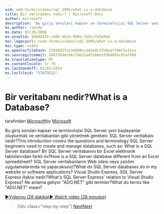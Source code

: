 ```yaml
---
uid: web-forms/videos/sql-2005/what-is-a-database
title: Bir veritabanı nedir? | Microsoft Docs
author: microsoft
description: 'Bu giriş soruları kapsar ve terminolojisi SQL Server yeni başlayanlar oluşturmak ve veritabanları gibi yönetmek gereken: SQL Server veritabanı nedir? Nasıl...'
ms.author: riande
ms.date: 03/29/2006
ms.assetid: 560d2455-ce08-4b2a-900d-7e9ccf82e048
msc.legacyurl: /web-forms/videos/sql-2005/what-is-a-database
msc.type: video
ms.openlocfilehash: 23038d2fa13e888ecdd3edc3fb0ea7f8072e1bce
ms.sourcegitcommit: 24b1f6decbb17bb22a45166e5fdb0845c65af498
ms.translationtype: MT
ms.contentlocale: tr-TR
ms.lasthandoff: 03/01/2019
ms.locfileid: "57073512"
---
```

<a name="what-is-a-database"></a><span data-ttu-id="a2b48-105">Bir veritabanı nedir?</span><span class="sxs-lookup"><span data-stu-id="a2b48-105">What is a Database?</span></span>
====================
<span data-ttu-id="a2b48-106">tarafından [Microsoft](https://github.com/microsoft)</span><span class="sxs-lookup"><span data-stu-id="a2b48-106">by [Microsoft](https://github.com/microsoft)</span></span>

<span data-ttu-id="a2b48-107">Bu giriş soruları kapsar ve terminolojisi SQL Server yeni başlayanlar oluşturmak ve veritabanları gibi yönetmek gereken: SQL Server veritabanı nedir?</span><span class="sxs-lookup"><span data-stu-id="a2b48-107">This introduction covers the questions and terminology SQL Server beginners need to create and manage databases, such as: What is a SQL Server database?</span></span> <span data-ttu-id="a2b48-108">Bir SQL Server veritabanını bir Excel elektronik tablolarından farklı mı?</span><span class="sxs-lookup"><span data-stu-id="a2b48-108">How is a SQL Server database different from an Excel spreadsheet?</span></span> <span data-ttu-id="a2b48-109">SQL Server veritabanlarını Web sitesi veya yazılım uygulamalarımda ne yapacaksınız?</span><span class="sxs-lookup"><span data-stu-id="a2b48-109">What do SQL Server databases do in my website or software applications?</span></span> <span data-ttu-id="a2b48-110">Visual Studio Express, SQL Server Express ilişkisi nedir?</span><span class="sxs-lookup"><span data-stu-id="a2b48-110">What's SQL Server Express' relation to Visual Studio Express?</span></span> <span data-ttu-id="a2b48-111">Ne anlama geliyor "ADO.NET" gibi terimler?</span><span class="sxs-lookup"><span data-stu-id="a2b48-111">What do terms like "ADO.NET" mean?</span></span>

[<span data-ttu-id="a2b48-112">&#9654;Videoyu (28 dakika)</span><span class="sxs-lookup"><span data-stu-id="a2b48-112">&#9654; Watch video (28 minutes)</span></span>](https://channel9.msdn.com/Blogs/ASP-NET-Site-Videos/what-is-a-database)

> [!div class="step-by-step"]
> [<span data-ttu-id="a2b48-113">Next</span><span class="sxs-lookup"><span data-stu-id="a2b48-113">Next</span></span>](understanding-database-tables-and-records.md)
